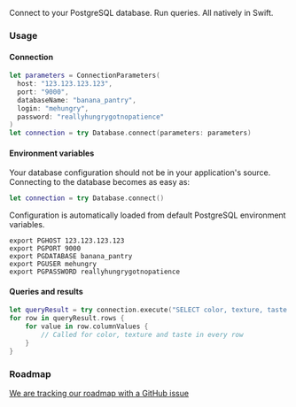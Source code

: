 Connect to your PostgreSQL database. Run queries. All natively in Swift.

### Usage

#### Connection

```swift
let parameters = ConnectionParameters(
  host: "123.123.123.123",
  port: "9000",
  databaseName: "banana_pantry",
  login: "mehungry",
  password: "reallyhungrygotnopatience"
)
let connection = try Database.connect(parameters: parameters)
```

#### Environment variables

Your database configuration should not be in your application's source. Connecting to the database becomes as easy as:

```swift
let connection = try Database.connect()
```

Configuration is automatically loaded from default PostgreSQL environment variables.

```shell
export PGHOST 123.123.123.123
export PGPORT 9000
export PGDATABASE banana_pantry
export PGUSER mehungry
export PGPASSWORD reallyhungrygotnopatience
```

#### Queries and results

```swift
let queryResult = try connection.execute("SELECT color, texture, taste FROM bananas")
for row in queryResult.rows {
    for value in row.columnValues {
        // Called for color, texture and taste in every row
    }
}
```

### Roadmap

[We are tracking our roadmap with a GitHub issue](https://github.com/stepanhruda/Elephant/issues/5)
